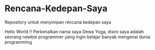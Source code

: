 # Rencana-Kedepan-Saya
Repository untuk menyimpan rencana kedepan saya

Hello World !!
Perkenalkan nama saya Dewa Yoga, disini saya adalah seorang newbie
programmer yang ingin belajar banyak mengenai dunia programming

